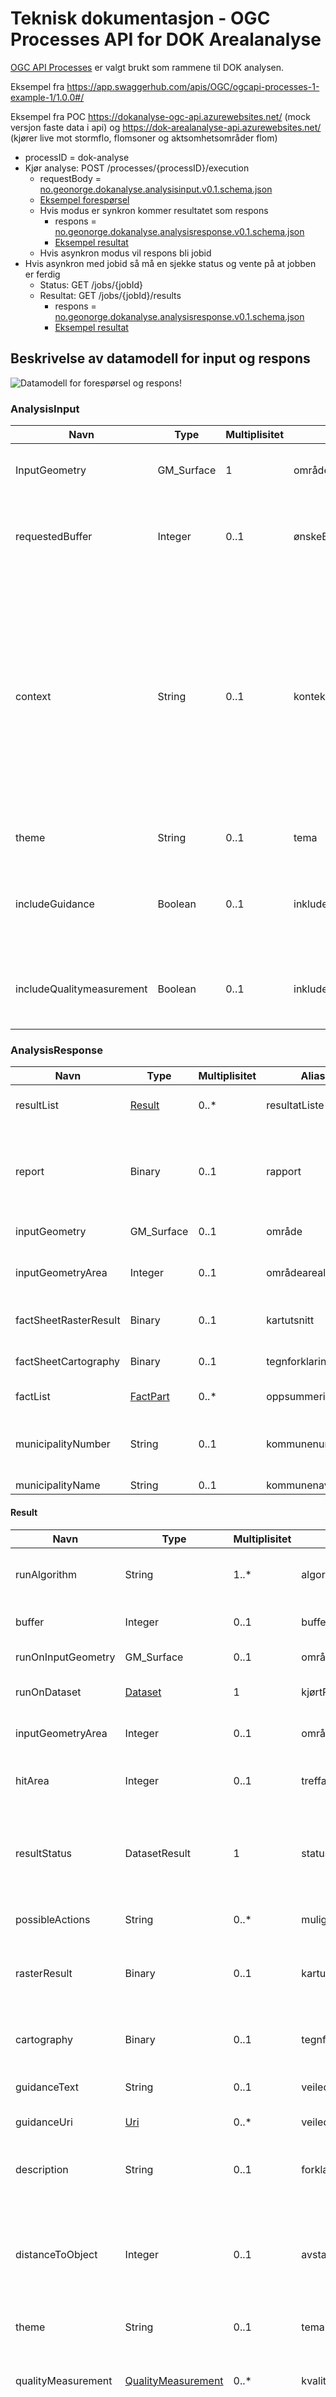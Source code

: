 # Teknisk dokumentasjon - OGC Processes API for DOK Arealanalyse
[OGC API Processes](https://ogcapi.ogc.org/processes/) er valgt brukt som rammene til DOK analysen. 

Eksempel fra https://app.swaggerhub.com/apis/OGC/ogcapi-processes-1-example-1/1.0.0#/

Eksempel fra POC https://dokanalyse-ogc-api.azurewebsites.net/ (mock versjon faste data i api) og https://dok-arealanalyse-api.azurewebsites.net/ (kjører live mot stormflo, flomsoner og aktsomhetsområder flom)

* processID = dok-analyse
* Kjør analyse: POST /processes/{processID}/execution
    * requestBody = [no.geonorge.dokanalyse.analysisinput.v0.1.schema.json](schema/no.geonorge.dokanalyse.analysisinput.v0.1.schema.json)
    * [Eksempel forespørsel](schema/sampledata/request.json)
    * Hvis modus er synkron kommer resultatet som respons
        * respons = [no.geonorge.dokanalyse.analysisresponse.v0.1.schema.json](schema/no.geonorge.dokanalyse.analysisresponse.v0.1.schema.json)
        * [Eksempel resultat](schema/sampledata/result1.json)
    * Hvis asynkron modus vil respons bli jobid
* Hvis asynkron med jobid så må en sjekke status og vente på at jobben er ferdig
    * Status: GET /jobs/{jobId}
    * Resultat: GET /jobs/{jobId}/results
        * respons = [no.geonorge.dokanalyse.analysisresponse.v0.1.schema.json](schema/no.geonorge.dokanalyse.analysisresponse.v0.1.schema.json)
        * [Eksempel resultat](schema/sampledata/result1.json)

## Beskrivelse av datamodell for input og respons

![Datamodell for forespørsel og respons!](Arealanalyse.png)

### AnalysisInput

| Navn      | Type | Multiplisitet | Alias | Beskrivelse |
| ----------- | ----------- | ----------- | ----------- | ----------- |
| InputGeometry      | GM_Surface       |  1 | område | Området en ønsker å analysere mot. Kan feks være en eiendom eller planområde.
| requestedBuffer   | Integer        | 0..1 | ønskeBuffer | Antall meter som legges på InputGeometry som buffer i analysen.  Kan utelates og avgjøres av analysen hva som er fornuftig buffer.
| context | String  | 0..1  | kontekst  | hint om hva analysen skal brukes til. Feks planinitiativ, reguleringsplan, kommuneplan, byggesak, ros analyse, konsekvensutredning slik at relevante/egnede datasett blir brukt og de riktige analyser/generaliseringer blir brukt. Kontekst kan også brukes for å hente ut riktig veiledningstekster fra geolett registeret(i geolett 1 ble det lagt inn byggesak som kontekst for veiledninger).
| theme | String  | 0..1  | tema  | dok tema kan angis for å begrense analysen til aktuelle tema.
| includeGuidance | Boolean  | 0..1  | inkluderVeiledning  | velg om veiledningstekster skal inkluderes i resultat om det finnes i geolett. Kan være avhengig av å styres med context for å få riktige tekster.
| includeQualitymeasurement | Boolean  | 0..1  | inkluderKvalitetsinformasjon  | velg om kvalitetsinformasjon skal taes med i resultatet der det er mulig, slik som dekningskart, egnethet, nøyaktighet, etc.

### AnalysisResponse

| Navn      | Type | Multiplisitet | Alias | Beskrivelse |
| ----------- | ----------- | ----------- | ----------- | ----------- |
| resultList      | [Result](#result)       |  0..* | resultatListe | strukturert resultat på analysen.
| report        | Binary    | 0..1 | rapport | Rapporten levert som pdf (tilsvarende funksjonalitet som før for å dokumentere resultatet).
| inputGeometry        | GM_Surface    | 0..1 | område | valgt område for analyse.
| inputGeometryArea | Integer    | 0..1  | områdeareal   | beregner arealet i kvm på valgte område for analyse.
| factSheetRasterResult      | Binary    | 0..1  | kartutsnitt   | wms url for å hente rasterbilde for området. 
| factSheetCartography       | Binary    | 0..1  | tegnforklaring   | wms url for å hente tegneregler for resultatet.
| factList      | [FactPart](#factpart)       |  0..* | oppsummeringListe | oppsummering av deler til faktaark.
| municipalityNumber      | String    | 0..1  | kommunenummer   | Kommunenummer som kan brukes til kommunens valgte DOK og i faktaark.
| municipalityName     | String    | 0..1  | kommunenavn   | 

#### Result

| Navn      | Type | Multiplisitet | Alias | Beskrivelse |
| ----------- | ----------- | ----------- | ----------- | ----------- |
| runAlgorithm      | String       |  1..* |  algoritmeKjørt | beskriver hvilken analyse som er kjørt og hvordan denne er satt sammen.
| buffer            | Integer   | 0..1  | buffer        | Buffer i antall meter som er brukt rundt området.
| runOnInputGeometry        | GM_Surface    | 0..1 | område | område analysen er kjørt mot.
| runOnDataset      | [Dataset](#dataset)   | 1 | kjørtPåDatasett   | Beskrivelse av datasett analysen er kjørt mot.
| inputGeometryArea | Integer    | 0..1  | områdeareal   | beregner arealet i kvm på valgte område for analyse.
| hitArea | Integer    | 0..1  | treffareal   | beregner arealet i kvm på datasett som treffer innenfor analyseområdet.
| resultStatus      | DatasetResult | 1 | statusResultat    | resultat av analysen om det er treff eller ikke treff. (HIT, NO-HIT, HIT-RED, HIT-YELLOW, NO-HIT-YELLOW, NO-HIT-GREEN)
| possibleActions   | String    | 0..*  | muligeTiltak  | liste over mulige tiltak. Kan være hentet fra Geolett register.
| rasterResult      | Binary    | 0..1  | kartutsnitt   | rasterbilde av data/resultat. Vurdere WMS referanse isteden for base64 string?
| cartography       | Binary    | 0..1  | tegnforklaring   | viser tegneregler for resultatet. Vurdere WMS referanse isteden for base64 string?
| guidanceText      | String    | 0..1  | veiledningsTekst   | Kan være hentet fra Geolett register.
| guidanceUri       | [Uri](#Uri)    | 0..*  | veiledningslenke   | Veiledningsreferanser. Kan være hentet fra Geolett register.
| description       | String    | 0..1  | forklarendeTekst   | beskrivelse av resultat. Kan være hentet fra Geolett register.
| distanceToObject  | Integer   | 0..1  | avstandTilObjekt  | nærmeste avstand fra område til objekt. Mest relevant om det ikke er treff innenfor området som forespørres. Anbefaling 83 i teknologisk rammeverk.
| theme             | String    | 0..1  | tema   | DOK tema for datasettet.
| qualityMeasurement | [QualityMeasurement](#qualitymeasurement) | 0..* | kvalitetsmåling | liste over relevante kvaliteter slik som fullstendighet (dekningskart), egnethet (fra DOK), etc
| data              | Any        | 0..1  | data   | mulighet for å returnere lister med data som gir innsikt i potensielle konsekvenser eller kvalitetsinformasjon.

#### Dataset

| Navn      | Type | Multiplisitet | Alias | Beskrivelse |
| ----------- | ----------- | ----------- | ----------- | ----------- |
| datasetid      | String   |  1 |  datasettid | datasett id fra geonorge kartkatalog.
| title          | String   | 1  | tittel        | tittel på datasett.
| description          | String   | 0..1  | beskrivelse        | beskrivelse av datasett.
| owner          | String   | 1  | eier        | informasjon om den som eier og forvalter datasett.
| updated          | String   | 1  | datasettOppdatert        | data eller metadata oppdatert? begge?
| datasetDescriptionUri          | String   | 0..1  | datasettbeskrivelseLenke        | lenke til ytterligere beskrivelse av datasett.

#### QualityMeasurement

| Navn      | Type | Multiplisitet | Alias | Beskrivelse |
| ----------- | ----------- | ----------- | ----------- | ----------- |
| qualityDimensionId      | String   |  1 |  kvalitetsdimensjonId | kvalitetsdimensjoner slik som fullstendighet_dekningskart, egnethet_reguleringsplan, etc.
| qualityDimensionName     | String   |  1 |  kvalitetsdimensjonNavn | kvalitetsdimensjoner i klart språk.
| value          | String   | 1  | verdi        | verdi for kvalitetsdimensjon.
| comment          | String   | 0..1  | kommentar        | kommentar til kvalitetsdimensjon.

#### Uri
| Navn      | Type | Multiplisitet | Alias | Beskrivelse |
| ----------- | ----------- | ----------- | ----------- | ----------- |
| href      | String   |  1 |  lenke | 
| title          | String   | 0..1  | tittel        | 
